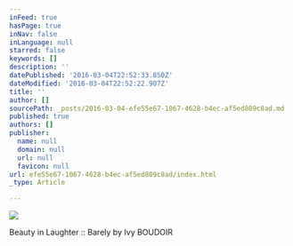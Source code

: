 ```yaml
---
inFeed: true
hasPage: true
inNav: false
inLanguage: null
starred: false
keywords: []
description: ''
datePublished: '2016-03-04T22:52:33.850Z'
dateModified: '2016-03-04T22:52:22.907Z'
title: ''
author: []
sourcePath: _posts/2016-03-04-efe55e67-1067-4628-b4ec-af5ed809c8ad.md
published: true
authors: []
publisher:
  name: null
  domain: null
  url: null
  favicon: null
url: efe55e67-1067-4628-b4ec-af5ed809c8ad/index.html
_type: Article

---
```

![](https://the-grid-user-content.s3-us-west-2.amazonaws.com/8d945e7d-e53c-4d9c-a2e0-62911f0e94f9.jpg)

Beauty in Laughter :: Barely by Ivy BOUDOIR